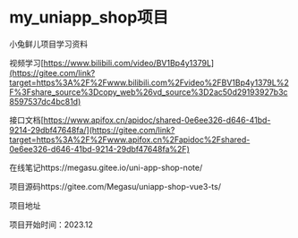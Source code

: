 # my_uniapp_shop项目



小兔鲜儿项目学习资料

视频学习[https://www.bilibili.com/video/BV1Bp4y1379L](https://gitee.com/link?target=https%3A%2F%2Fwww.bilibili.com%2Fvideo%2FBV1Bp4y1379L%2F%3Fshare_source%3Dcopy_web%26vd_source%3D2ac50d29193927b3c8597537dc4bc81d)

接口文档[https://www.apifox.cn/apidoc/shared-0e6ee326-d646-41bd-9214-29dbf47648fa/](https://gitee.com/link?target=https%3A%2F%2Fwww.apifox.cn%2Fapidoc%2Fshared-0e6ee326-d646-41bd-9214-29dbf47648fa%2F)

在线笔记https://megasu.gitee.io/uni-app-shop-note/

项目源码https://gitee.com/Megasu/uniapp-shop-vue3-ts/



项目地址

项目开始时间：2023.12

